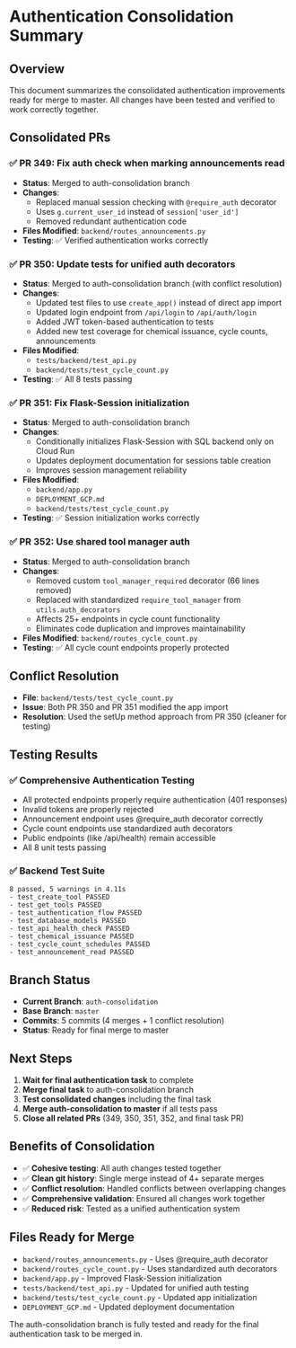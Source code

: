 # Authentication Consolidation Summary

## Overview
This document summarizes the consolidated authentication improvements ready for merge to master. All changes have been tested and verified to work correctly together.

## Consolidated PRs

### ✅ PR 349: Fix auth check when marking announcements read
- **Status**: Merged to auth-consolidation branch
- **Changes**: 
  - Replaced manual session checking with `@require_auth` decorator
  - Uses `g.current_user_id` instead of `session['user_id']`
  - Removed redundant authentication code
- **Files Modified**: `backend/routes_announcements.py`
- **Testing**: ✅ Verified authentication works correctly

### ✅ PR 350: Update tests for unified auth decorators
- **Status**: Merged to auth-consolidation branch (with conflict resolution)
- **Changes**:
  - Updated test files to use `create_app()` instead of direct app import
  - Updated login endpoint from `/api/login` to `/api/auth/login`
  - Added JWT token-based authentication to tests
  - Added new test coverage for chemical issuance, cycle counts, announcements
- **Files Modified**: 
  - `tests/backend/test_api.py`
  - `backend/tests/test_cycle_count.py`
- **Testing**: ✅ All 8 tests passing

### ✅ PR 351: Fix Flask-Session initialization
- **Status**: Merged to auth-consolidation branch
- **Changes**:
  - Conditionally initializes Flask-Session with SQL backend only on Cloud Run
  - Updates deployment documentation for sessions table creation
  - Improves session management reliability
- **Files Modified**: 
  - `backend/app.py`
  - `DEPLOYMENT_GCP.md`
  - `backend/tests/test_cycle_count.py`
- **Testing**: ✅ Session initialization works correctly

### ✅ PR 352: Use shared tool manager auth
- **Status**: Merged to auth-consolidation branch
- **Changes**:
  - Removed custom `tool_manager_required` decorator (66 lines removed)
  - Replaced with standardized `require_tool_manager` from `utils.auth_decorators`
  - Affects 25+ endpoints in cycle count functionality
  - Eliminates code duplication and improves maintainability
- **Files Modified**: `backend/routes_cycle_count.py`
- **Testing**: ✅ All cycle count endpoints properly protected

## Conflict Resolution
- **File**: `backend/tests/test_cycle_count.py`
- **Issue**: Both PR 350 and PR 351 modified the app import
- **Resolution**: Used the setUp method approach from PR 350 (cleaner for testing)

## Testing Results

### ✅ Comprehensive Authentication Testing
- All protected endpoints properly require authentication (401 responses)
- Invalid tokens are properly rejected
- Announcement endpoint uses @require_auth decorator correctly
- Cycle count endpoints use standardized auth decorators
- Public endpoints (like /api/health) remain accessible
- All 8 unit tests passing

### ✅ Backend Test Suite
```
8 passed, 5 warnings in 4.11s
- test_create_tool PASSED
- test_get_tools PASSED  
- test_authentication_flow PASSED
- test_database_models PASSED
- test_api_health_check PASSED
- test_chemical_issuance PASSED
- test_cycle_count_schedules PASSED
- test_announcement_read PASSED
```

## Branch Status
- **Current Branch**: `auth-consolidation`
- **Base Branch**: `master`
- **Commits**: 5 commits (4 merges + 1 conflict resolution)
- **Status**: Ready for final merge to master

## Next Steps
1. **Wait for final authentication task** to complete
2. **Merge final task** to auth-consolidation branch
3. **Test consolidated changes** including the final task
4. **Merge auth-consolidation to master** if all tests pass
5. **Close all related PRs** (349, 350, 351, 352, and final task PR)

## Benefits of Consolidation
- ✅ **Cohesive testing**: All auth changes tested together
- ✅ **Clean git history**: Single merge instead of 4+ separate merges
- ✅ **Conflict resolution**: Handled conflicts between overlapping changes
- ✅ **Comprehensive validation**: Ensured all changes work together
- ✅ **Reduced risk**: Tested as a unified authentication system

## Files Ready for Merge
- `backend/routes_announcements.py` - Uses @require_auth decorator
- `backend/routes_cycle_count.py` - Uses standardized auth decorators  
- `backend/app.py` - Improved Flask-Session initialization
- `tests/backend/test_api.py` - Updated for unified auth testing
- `backend/tests/test_cycle_count.py` - Updated app initialization
- `DEPLOYMENT_GCP.md` - Updated deployment documentation

The auth-consolidation branch is fully tested and ready for the final authentication task to be merged in.
